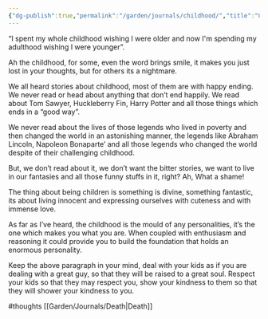 ```yaml
---
{"dg-publish":true,"permalink":"/garden/journals/childhood/","title":"Childhood","tags":["thoughts","budding"]}
---
```


“I spent my whole childhood wishing I were older and now I'm spending my adulthood wishing I were younger”.

Ah the childhood, for some, even the word brings smile, it makes you just lost in your thoughts, but for others its a nightmare.

We all heard stories about childhood, most of them are with happy ending. We never read or head about anything that don’t end happily. We read about Tom Sawyer, Huckleberry Fin, Harry Potter and all those things which ends in a “good way”.

We never read about the lives of those legends who lived in poverty and then changed the world in an astonishing manner, the legends like Abraham Lincoln, Napoleon Bonaparte’ and all those legends who changed the world despite of their challenging childhood.

But, we don’t read about it, we don’t want the bitter stories, we want to live in our fantasies and all those funny stuffs in it, right? Ah, What a shame!

The thing about being children is something is divine, something fantastic, its about living innocent and expressing ourselves with cuteness and with immense love.

As far as I’ve heard, the childhood is the mould of any personalities, it’s the one which makes you what you are. When coupled with enthusiasm and reasoning it could provide you to build the foundation that holds an enormous personality.

Keep the above paragraph in your mind, deal with your kids as if you are dealing with a great guy, so that they will be raised to a great soul. Respect your kids so that they may respect you, show your kindness to them so that they will shower your kindness to you.

#thoughts [[Garden/Journals/Death\|Death]]